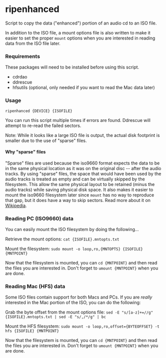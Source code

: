 # ripenhanced
Script to copy the data ("enhanced") portion of an audio cd to an ISO file.

In addition to the ISO file, a mount options file is also written to make it easier to set the proper `mount` options when you are interested in reading data from the ISO file later.

### Requirements
These packages will need to be installed before using this script.

* cdrdao
* ddrescue
* hfsutils (optional, only needed if you want to read the Mac data later)

### Usage
`ripenhanced {DEVICE} {ISOFILE}`

You can run this script multiple times if errors are found. Ddrescue will attempt to re-read the failed sectors.

Note: While it looks like a large ISO file is output, the actual disk footprint is smaller due to the use of "sparse" files.

#### Why "sparse" files
"Sparse" files are used because the iso9660 format expects the data to be in the same physical location as it was on the original disc -- after the audio tracks. By using "sparse" files, the space that would have been used by the audio tracks is treated as empty and can be virtually skipped by the filesystem. This allow the same physical layout to be retained (minus the audio tracks) while saving physical disk space. It also makes it easier to mount the iso9660 filesystem later since `mount` has no way to reproduce that gap, but it does have a way to skip sectors. Read more about it on [Wikipedia](https://en.wikipedia.org/wiki/Sparse_file).

### Reading PC (ISO9660) data

You can easily mount the ISO filesystem by doing the following...

Retrieve the mount options:
`cat {ISOFILE}.mntopts.txt`

Mount the filesystem:
`sudo mount -o loop,ro,{MNTOPTS} {ISOFILE} {MNTPOINT}`

Now that the filesystem is mounted, you can `cd {MNTPOINT}` and then read the files you are interested in. Don't forget to `umount {MNTPOINT}` when you are done.

### Reading Mac (HFS) data

Some ISO files contain support for both Macs and PCs. If you are *really* interested in the Mac portion of the ISO, you can do the following:

Grab the byte offset from the mount options file:
`sed -E "s/[a-z]+=//g" {ISOFILE}.mntopts.txt | sed -E "s/,/*/g" | bc`

Mount the HFS filesystem:
`sudo mount -o loop,ro,offset={BYTEOFFSET} -t hfs {ISOFILE} {MNTPOINT}`

Now that the filesystem is mounted, you can `cd {MNTPOINT}` and then read the files you are interested in. Don't forget to `umount {MNTPOINT}` when you are done.
